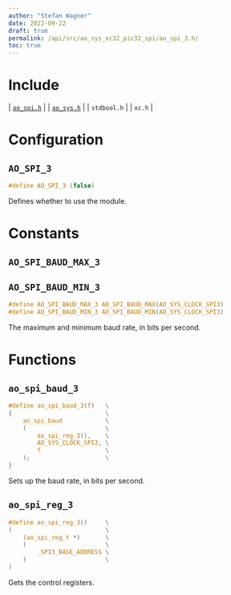 ```yaml
---
author: "Stefan Wagner"
date: 2022-09-22
draft: true
permalink: /api/src/ao_sys_xc32_pic32_spi/ao_spi_3.h/
toc: true
---
```


# Include

| [`ao_spi.h`](ao_spi.h.md) |
| [`ao_sys.h`](ao_sys.h.md) |
| `stdbool.h` |
| `xc.h` |

# Configuration

## `AO_SPI_3`

```c
#define AO_SPI_3 (false)
```

Defines whether to use the module.

# Constants

## `AO_SPI_BAUD_MAX_3`
## `AO_SPI_BAUD_MIN_3`

```c
#define AO_SPI_BAUD_MAX_3 AO_SPI_BAUD_MAX(AO_SYS_CLOCK_SPI3)
#define AO_SPI_BAUD_MIN_3 AO_SPI_BAUD_MIN(AO_SYS_CLOCK_SPI3)
```

The maximum and minimum baud rate, in bits per second.

# Functions

## `ao_spi_baud_3`

```c
#define ao_spi_baud_3(f)   \
{                          \
    ao_spi_baud            \
    (                      \
        ao_spi_reg_3(),    \
        AO_SYS_CLOCK_SPI3, \
        f                  \
    );                     \
}
```

Sets up the baud rate, in bits per second.

## `ao_spi_reg_3`

```c
#define ao_spi_reg_3()     \
(                          \
    (ao_spi_reg_t *)       \
    (                      \
        _SPI3_BASE_ADDRESS \
    )                      \
)
```

Gets the control registers.
